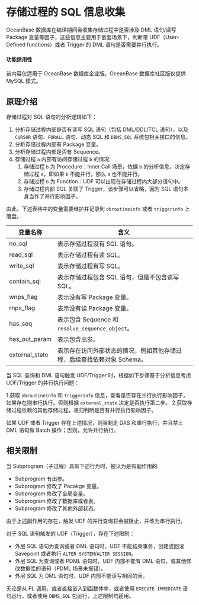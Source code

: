 # 存储过程的 SQL 信息收集

OceanBase 数据库在编译期间会收集存储过程中是否涉及 DML 语句/读写 Package 变量等因子，这些信息主要用于嵌套场景下，判断带 UDF（User-Defined functions）或者 Trigger 的 DML 语句是否需要并行执行。

  <main id="notice" >
    <h4>功能适用性</h4>
    <p>该内容仅适用于 OceanBase 数据库企业版。OceanBase 数据库社区版仅提供 MySQL 模式。</p>
  </main>

## 原理介绍

存储过程对 SQL 语句的分析逻辑如下：

1. 分析存储过程内部是否有读写 SQL 语句（包括 DML/DDL/TCL 语句），以及 `CURSOR` 语句、`FORALL` 语句、动态 SQL 和 `DBMS_SQL` 系统包相关接口的信息。
2. 分析存储过程内部有 Package 变量。
3. 分析存储过程内部是否有 Sequence。
4. 存储过程 `a` 内部有访问存储过程 `b` 的情况:
   1. 存储过程 `b` 为 Procedure：Inner Call 场景，依据 `b` 的分析信息，决定存储过程 `a`，即如果 `b` 不能并行，那么 `a` 也不能并行。
   2. 存储过程 `b` 为 Function：UDF 可以出现在存储过程内大部分语句中。
   3. 存储过程内部 SQL 关联了 Trigger，该步骤可以省略，因为 SQL 语句本身当作了并行影响因子。

由此，下述表格中的变量需要维护并记录到 `obroutineinfo` 或者 `triggerinfo` 上落盘。

| 变量名称       |                        含义                                      |
|---------------|------------------------------------------------------------------|
| no_sql        | 表示存储过程没有 SQL 语句。    |
| read_sql      | 表示存储过程有读 SQL。         |
| write_sql     | 表示存储过程有写 SQL。         |
| contain_sql   | 表示存储过程包含 SQL 语句，但是不包含读写 SQL。|
| wnps_flag     | 表示没有写 Package 变量。|
| rnps_flag     | 表示没有读 Package 变量。|
| has_seq       | 表示包含 Sequence 和 `resolve_sequence_object`。|
| has_out_param | 表示包含出参。|
| external_state| 表示存在访问外部状态的情况，例如其他存储过程，后续查找依赖对象 Schema。|


当 SQL 查询和 DML 语句触发 UDF/Trigger 时，根据如下步骤基于分析信息考虑 UDF/Trigger 的并行执行问题：

1.获取 `obroutineinfo` 和 `triggerinfo` 信息，查看是否存在并行执行影响因子，如果存在则串行执行。否则根据 `external_state` 决定是否执行第二步。
2.获取存储过程依赖的其他存储过程，递归判断是否有并行执行影响因子。

如果 UDF 或者 Trigger 存在上述情况，则强制走 DAS 和串行执行，并且禁止 DML 语句做 Batch 操作；否则，允许并行执行。

## 相关限制

当 Subprogram（子过程）具有下述行为时，被认为是有副作用的:

* Subprogram 有出参。
* Subprogram 修改了 Pacakge 变量。
* Subprogram 修改了全局变量。
* Subprogram 修改了数据库或者表。
* Subprogram 修改了其他外部状态。

由于上述副作用的存在，触发 UDF 的并行查询将会被阻止，并改为串行执行。

对于 SQL 语句触发的 UDF（Trigger），存在下述限制：

* 外层 SQL 语句为查询或者 DML 语句时，UDF 不能结束事务，创建或回滚 Savepoint 或者执行 `ALTER SYSTEM`/`ALTER SESSION`。
* 外层 SQL 为查询或者 PDML 语句时，UDF 内部不能有 DML 语句，或其他修改数据库的语句（PDML 场景未报错）。
* 外层 SQL 为 DML 语句时，UDF 内部不能读写相同的表。

无论是从 PL 调用，或者直接嵌入到函数体中，或者使用 `EXECUTE IMMEDIATE` 语句运行，或者使用 `DBMS_SQL` 包运行，上述限制均适用。

